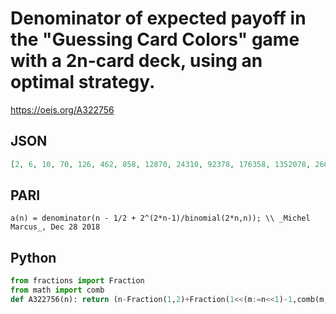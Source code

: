 # Denominator of expected payoff in the "Guessing Card Colors" game with a 2n\-card deck, using an optimal strategy\.
https://oeis.org/A322756
## JSON
```JSON
[2, 6, 10, 70, 126, 462, 858, 12870, 24310, 92378, 176358, 1352078, 2600150, 10029150, 19389690, 601080390, 1166803110, 4537567650, 8836315950, 68923264410, 134564468610, 526024740930, 1029178840950, 16123801841550, 31602651609438, 123979633237026]
```
## PARI
```PARI
a(n) = denominator(n - 1/2 + 2^(2*n-1)/binomial(2*n,n)); \\ _Michel Marcus_, Dec 28 2018
```
## Python
```Python
from fractions import Fraction
from math import comb
def A322756(n): return (n-Fraction(1,2)+Fraction(1<<(m:=n<<1)-1,comb(m,n))).denominator # _Chai Wah Wu_, Feb 12 2023
```
